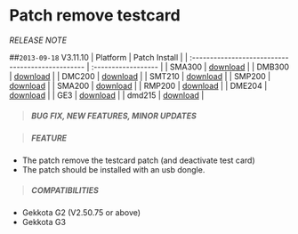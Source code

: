 # Patch remove testcard
*RELEASE NOTE*

##`2013-09-18` V3.11.10
|              Platform                             |    Patch Install    |
| :------------------------------------------------ | :------------------ |
| SMA300 | [download](https://github.com/innes-labs/archives/blob/main/downloads/patch-remove-testcard/remove%20testcard-sma300-patch-3.11.10.frm) |
| DMB300 | [download](https://github.com/innes-labs/archives/blob/main/downloads/patch-remove-testcard/remove%20testcard-dmb300-patch-3.11.10.frm) |
| DMC200 | [download](https://github.com/innes-labs/archives/blob/main/downloads/patch-remove-testcard/remove%20testcard-dmc200-patch-3.11.10.frm) |
| SMT210 | [download](https://github.com/innes-labs/archives/blob/main/downloads/patch-remove-testcard/remove%20testcard-smt210-patch-3.11.10.frm) |
| SMP200 | [download](https://github.com/innes-labs/archives/blob/main/downloads/patch-remove-testcard/remove%20testcard-smp200-patch-3.11.10.frm) |
| SMA200 | [download](https://github.com/innes-labs/archives/blob/main/downloads/patch-remove-testcard/remove%20testcard-sma200-patch-3.11.10.frm) |
| RMP200 | [download](https://github.com/innes-labs/archives/blob/main/downloads/patch-remove-testcard/remove%20testcard-rmp200-patch-3.11.10.frm) |
| DME204 | [download](https://github.com/innes-labs/archives/blob/main/downloads/patch-remove-testcard/remove%20testcard-dme204-patch-3.11.10.frm) |
| GE3 | [download](https://github.com/innes-labs/archives/blob/main/downloads/patch-remove-testcard/remove%20testcard-ge3-patch-3.11.10.frm) |
| dmd215 | [download](https://github.com/innes-labs/archives/blob/main/downloads/patch-remove-testcard/remove%20testcard-dmd215-patch-3.11.10.frm) |

>##### **BUG FIX, NEW FEATURES, MINOR UPDATES**

>##### **FEATURE**
- The patch remove the testcard patch (and deactivate test card)
- The patch should be installed with an usb dongle.
>##### **COMPATIBILITIES**
- Gekkota G2 (V2.50.75 or above)
- Gekkota G3

